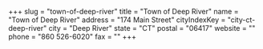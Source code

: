 +++
slug = "town-of-deep-river"
title = "Town of Deep River"
name = "Town of Deep River"
address = "174 Main Street"
cityIndexKey = "city-ct-deep-river"
city = "Deep River"
state = "CT"
postal = "06417"
website = ""
phone = "860 526-6020"
fax = ""
+++
